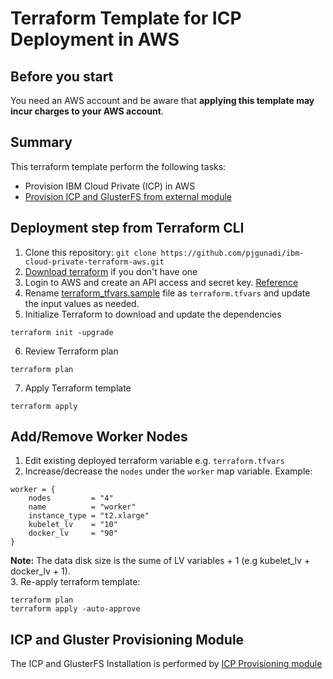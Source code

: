 # Terraform Template for ICP Deployment in AWS

## Before you start
You need an AWS account and be aware that **applying this template may incur charges to your AWS account**.

## Summary
This terraform template perform the following tasks:
- Provision IBM Cloud Private (ICP) in AWS
- [Provision ICP and GlusterFS from external module](https://github.com/pjgunadi/terraform-module-icp-deploy)

## Deployment step from Terraform CLI
1. Clone this repository: `git clone https://github.com/pjgunadi/ibm-cloud-private-terraform-aws.git`
2. [Download terraform](https://www.terraform.io/) if you don't have one
3. Login to AWS and create an API access and secret key. [Reference](https://docs.aws.amazon.com/IAM/latest/UserGuide/id_credentials_access-keys.html)
4. Rename [terraform_tfvars.sample](terraform_tfvars.sample) file as `terraform.tfvars` and update the input values as needed.
5. Initialize Terraform to download and update the dependencies
```
terraform init -upgrade
```
6. Review Terraform plan
```
terraform plan
```
7. Apply Terraform template
```
terraform apply
```
## Add/Remove Worker Nodes
1. Edit existing deployed terraform variable e.g. `terraform.tfvars`
2. Increase/decrease the `nodes` under the `worker` map variable. Example:
```
worker = {
    nodes         = "4"
    name          = "worker"
    instance_type = "t2.xlarge"
    kubelet_lv    = "10"
    docker_lv     = "90"
}
```
**Note:** The data disk size is the sume of LV variables + 1 (e.g kubelet_lv + docker_lv + 1).  
3. Re-apply terraform template:
```
terraform plan
terraform apply -auto-approve
```
## ICP and Gluster Provisioning Module
The ICP and GlusterFS Installation is performed by [ICP Provisioning module](https://github.com/pjgunadi/terraform-module-icp-deploy) 
